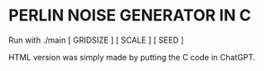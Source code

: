 # PERLIN NOISE GENERATOR IN C

Run with ./main [ GRIDSIZE ] [ SCALE ] [ SEED ]

HTML version was simply made by putting the C code in ChatGPT.